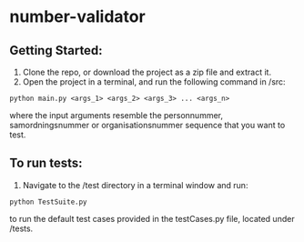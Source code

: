 # number-validator

## Getting Started:

1. Clone the repo, or download the project as a zip file and extract it.
2. Open the project in a terminal, and run the following command in /src:
```
python main.py <args_1> <args_2> <args_3> ... <args_n>
```

where the input arguments resemble the personnummer, samordningsnummer or organisationsnummer sequence that you want to test.


## To run tests:

1. Navigate to the /test directory in a terminal window and run:
```
python TestSuite.py
```
to run the default test cases provided in the testCases.py file, located under /tests.
